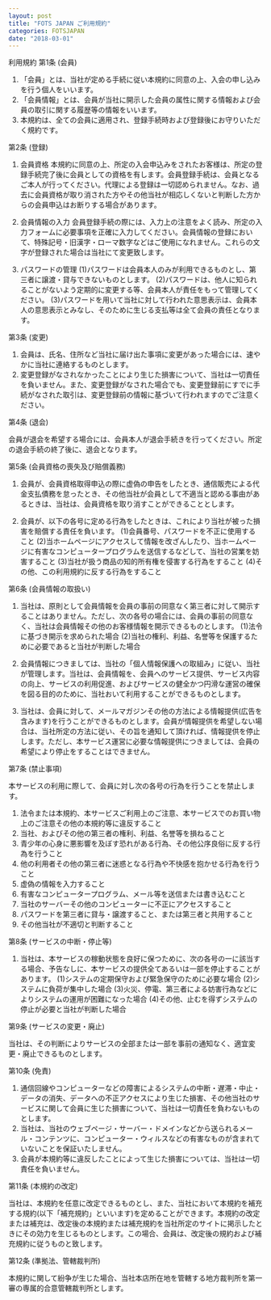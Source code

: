 ```yaml
---
layout: post
title: "FOTS JAPAN ご利用規約"
categories: FOTSJAPAN
date: "2018-03-01"
---
```


利用規約
第1条 (会員)

1. 「会員」とは、当社が定める手続に従い本規約に同意の上、入会の申し込みを行う個人をいいます。
2. 「会員情報」とは、会員が当社に開示した会員の属性に関する情報および会員の取引に関する履歴等の情報をいいます。
3. 本規約は、全ての会員に適用され、登録手続時および登録後にお守りいただく規約です。

第2条 (登録)

1. 会員資格
本規約に同意の上、所定の入会申込みをされたお客様は、所定の登録手続完了後に会員としての資格を有します。会員登録手続は、会員となるご本人が行ってください。代理による登録は一切認められません。なお、過去に会員資格が取り消された方やその他当社が相応しくないと判断した方からの会員申込はお断りする場合があります。

2. 会員情報の入力
会員登録手続の際には、入力上の注意をよく読み、所定の入力フォームに必要事項を正確に入力してください。会員情報の登録において、特殊記号・旧漢字・ローマ数字などはご使用になれません。これらの文字が登録された場合は当社にて変更致します。

3. パスワードの管理
(1)パスワードは会員本人のみが利用できるものとし、第三者に譲渡・貸与できないものとします。
(2)パスワードは、他人に知られることがないよう定期的に変更する等、会員本人が責任をもって管理してください。
(3)パスワードを用いて当社に対して行われた意思表示は、会員本人の意思表示とみなし、そのために生じる支払等は全て会員の責任となります。

第3条 (変更)

1. 会員は、氏名、住所など当社に届け出た事項に変更があった場合には、速やかに当社に連絡するものとします。
2. 変更登録がなされなかったことにより生じた損害について、当社は一切責任を負いません。また、変更登録がなされた場合でも、変更登録前にすでに手続がなされた取引は、変更登録前の情報に基づいて行われますのでご注意ください。

第4条 (退会)

会員が退会を希望する場合には、会員本人が退会手続きを行ってください。所定の退会手続の終了後に、退会となります。

第5条 (会員資格の喪失及び賠償義務)

1. 会員が、会員資格取得申込の際に虚偽の申告をしたとき、通信販売による代金支払債務を怠ったとき、その他当社が会員として不適当と認める事由があるときは、当社は、会員資格を取り消すことができることとします。

2. 会員が、以下の各号に定める行為をしたときは、これにより当社が被った損害を賠償する責任を負います。
(1)会員番号、パスワードを不正に使用すること
(2)当ホームページにアクセスして情報を改ざんしたり、当ホームページに有害なコンピュータープログラムを送信するなどして、当社の営業を妨害すること
(3)当社が扱う商品の知的所有権を侵害する行為をすること
(4)その他、この利用規約に反する行為をすること

第6条 (会員情報の取扱い)
1. 当社は、原則として会員情報を会員の事前の同意なく第三者に対して開示することはありません。ただし、次の各号の場合には、会員の事前の同意なく、当社は会員情報その他のお客様情報を開示できるものとします。
(1)法令に基づき開示を求められた場合
(2)当社の権利、利益、名誉等を保護するために必要であると当社が判断した場合

2. 会員情報につきましては、当社の「個人情報保護への取組み」に従い、当社が管理します。当社は、会員情報を、会員へのサービス提供、サービス内容の向上、サービスの利用促進、およびサービスの健全かつ円滑な運営の確保を図る目的のために、当社おいて利用することができるものとします。

3. 当社は、会員に対して、メールマガジンその他の方法による情報提供(広告を含みます)を行うことができるものとします。会員が情報提供を希望しない場合は、当社所定の方法に従い、その旨を通知して頂ければ、情報提供を停止します。ただし、本サービス運営に必要な情報提供につきましては、会員の希望により停止をすることはできません。

第7条 (禁止事項)

本サービスの利用に際して、会員に対し次の各号の行為を行うことを禁止します。

1. 法令または本規約、本サービスご利用上のご注意、本サービスでのお買い物上のご注意その他の本規約等に違反すること
2. 当社、およびその他の第三者の権利、利益、名誉等を損ねること
3. 青少年の心身に悪影響を及ぼす恐れがある行為、その他公序良俗に反する行為を行うこと
4. 他の利用者その他の第三者に迷惑となる行為や不快感を抱かせる行為を行うこと
5. 虚偽の情報を入力すること
6. 有害なコンピュータープログラム、メール等を送信または書き込むこと
7. 当社のサーバーその他のコンピューターに不正にアクセスすること
8. パスワードを第三者に貸与・譲渡すること、または第三者と共用すること
9. その他当社が不適切と判断すること

第8条 (サービスの中断・停止等)

1. 当社は、本サービスの稼動状態を良好に保つために、次の各号の一に該当する場合、予告なしに、本サービスの提供全てあるいは一部を停止することがあります。
(1)システムの定期保守および緊急保守のために必要な場合
(2)システムに負荷が集中した場合
(3)火災、停電、第三者による妨害行為などによりシステムの運用が困難になった場合
(4)その他、止むを得ずシステムの停止が必要と当社が判断した場合

第9条 (サービスの変更・廃止)

当社は、その判断によりサービスの全部または一部を事前の通知なく、適宜変更・廃止できるものとします。

第10条 (免責)

1. 通信回線やコンピューターなどの障害によるシステムの中断・遅滞・中止・データの消失、データへの不正アクセスにより生じた損害、その他当社のサービスに関して会員に生じた損害について、当社は一切責任を負わないものとします。
2. 当社は、当社のウェブページ・サーバー・ドメインなどから送られるメール・コンテンツに、コンピューター・ウィルスなどの有害なものが含まれていないことを保証いたしません。
3. 会員が本規約等に違反したことによって生じた損害については、当社は一切責任を負いません。

第11条 (本規約の改定)

当社は、本規約を任意に改定できるものとし、また、当社において本規約を補充する規約(以下「補充規約」といいます)を定めることができます。本規約の改定または補充は、改定後の本規約または補充規約を当社所定のサイトに掲示したときにその効力を生じるものとします。この場合、会員は、改定後の規約および補充規約に従うものと致します。

第12条 (準拠法、管轄裁判所)

本規約に関して紛争が生じた場合、当社本店所在地を管轄する地方裁判所を第一審の専属的合意管轄裁判所とします。
